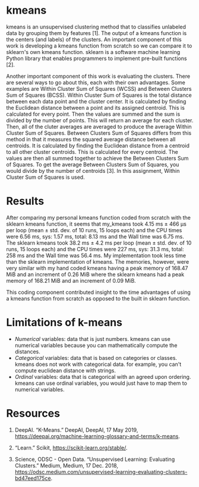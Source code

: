 # kmeans

kmeans is an unsupervised clustering method that to classifies unlabeled data by grouping them by features [1]. The output of a kmeans function is the centers (and labels) of the clusters. An important component of this work is developing a kmeans function from scratch so we can compare it to sklearn's own kmeans function. sklearn is a software machine learning Python library that enables programmers to implement pre-built functions [2]. 

Another important component of this work is evaluating the clusters. There are several ways to go about this, each with their own advantages. Some examples are Within Cluster Sum of Squares (WCSS) and Between Clusters Sum of Squares (BCSS). Within Cluster Sum of Squares is the total distance between each data point and the cluster center. It is calculated by finding the Euclidean distance between a point and its assigned centroid. This is calculated for every point. Then the values are summed and the sum is divided by the number of points. This will return an average for each cluster. Then, all of the cluter averages are averaged to produce the average Within Cluster Sum of Squares. Between Clusters Sum of Squares differs from this method in that it measures the squared average distance between all centroids. It is calculated by finding the Euclidean distance from a centroid to all other cluster centroids. This is calculated for every centroid. The values are then all summed together to achieve the Between Clusters Sum of Squares. To get the average Between Clusters Sum of Squares, you would divide by the number of centroids [3].  In this assignment, Within Cluster Sum of Squares is used.


# Results

After comparing my personal kmeans function coded from scratch with the sklearn kmeans function, it seems that my_kmeans took 4.15 ms ± 466 µs per loop (mean ± std. dev. of 10 runs, 15 loops each) and the CPU times were 6.56 ms, sys: 1.57 ms, total: 8.13 ms and the Wall time was 6.75 ms. The sklearn kmeans took 38.2 ms ± 4.2 ms per loop (mean ± std. dev. of 10 runs, 15 loops each) and the CPU times were 227 ms, sys: 31.3 ms, total: 258 ms and the Wall time was 56.4 ms. My implementation took less time than the sklearn implementation of kmeans. The memories, however, were very similar with my hand coded kmeans having a peak memory of 168.47 MiB and an increment of 0.26 MiB where the sklearn kmeans had a peak memory of 168.21 MiB and an increment of 0.09 MiB.

This coding component contributed insight to the time advantages of using a kmeans function from scratch as opposed to the built in sklearn function.

# Limitations of k-means

* _Numerical_ variables: data that is just numbers. kmeans can use numerical variables because you can mathematically compute the distances.
* _Categorical_ variables: data that is based on categories or classes. kmeans does not work with categorical data. for example, you can't compute euclidean distance with strings.
* _Ordinal_ variables: data that is categorical with an agreed upon ordering. kmeans can use ordinal variables, you would just have to map them to numerical variables.
 
 
 
# Resources

1. DeepAI. “K-Means.” DeepAI, DeepAI, 17 May 2019, https://deepai.org/machine-learning-glossary-and-terms/k-means. 

2. “Learn.” Scikit, https://scikit-learn.org/stable/. 

3. Science, ODSC - Open Data. “Unsupervised Learning: Evaluating Clusters.” Medium, Medium, 17 Dec. 2018, https://odsc.medium.com/unsupervised-learning-evaluating-clusters-bd47eed175ce. 
